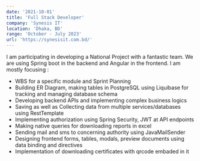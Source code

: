```yaml
---
date: '2021-10-01'
title: 'Full Stack Developer'
company: 'Synesis IT'
location: 'Dhaka, BD'
range: 'October - July 2023'
url: 'https://synesisit.com.bd/'
---
```


I am participating in developing a National Project with a
fantastic team. We are using Spring boot in the backend
and Angular in the frontend. I am mostly focusing :
- WBS for a specific module and Sprint Planning
- Building ER Diagram, making tables in PostgreSQL using Liquibase for tracking and managing database schema
- Developing backend APIs and implementing complex business logics
- Saving as well as Collecting data from multiple services/databases using RestTemplate
- Implementing authorization using Spring Security, JWT at API endpoints
- Making native queries for downloading reports in excel
- Sending mail and sms to concerning authority using JavaMailSender
- Designing frontend forms, tables, modals, preview documents using data binding and directives
- Implementation of downloading certificates with qrcode embaded in it
